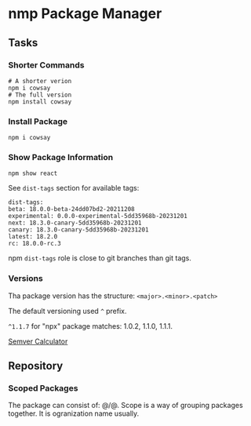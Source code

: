 # nmp Package Manager

## Tasks

### Shorter Commands

```shell
# A shorter verion
npm i cowsay
# The full version
npm install cowsay
```

### Install Package

```shell
npm i cowsay
```

### Show Package Information

```shell
npm show react
```

See `dist-tags` section for available tags:

```output
dist-tags:
beta: 18.0.0-beta-24dd07bd2-20211208
experimental: 0.0.0-experimental-5dd35968b-20231201
next: 18.3.0-canary-5dd35968b-20231201
canary: 18.3.0-canary-5dd35968b-20231201
latest: 18.2.0
rc: 18.0.0-rc.3
```

npm `dist-tags` role is close to git branches than git tags.

### Versions

Tha package version has the structure: `<major>.<minor>.<patch>`

The default versioning used `^` prefix.

`^1.1.7` for "npx" package matches: 1.0.2, 1.1.0, 1.1.1.

[Semver Calculator](https://semver.otterlord.dev/)

## Repository

### Scoped Packages

The package can consist of: @<scope>/<package>@<tag>. Scope is a way of grouping packages together. It is ogranization name usually.

